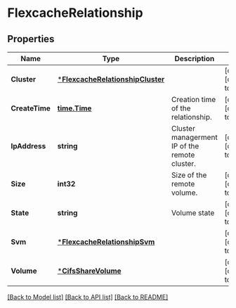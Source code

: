 # FlexcacheRelationship

## Properties
Name | Type | Description | Notes
------------ | ------------- | ------------- | -------------
**Cluster** | [***FlexcacheRelationshipCluster**](flexcache_relationship_cluster.md) |  | [optional] [default to null]
**CreateTime** | [**time.Time**](time.Time.md) | Creation time of the relationship. | [optional] [default to null]
**IpAddress** | **string** | Cluster managerment IP of the remote cluster. | [optional] [default to null]
**Size** | **int32** | Size of the remote volume. | [optional] [default to null]
**State** | **string** | Volume state | [optional] [default to null]
**Svm** | [***FlexcacheRelationshipSvm**](flexcache_relationship_svm.md) |  | [optional] [default to null]
**Volume** | [***CifsShareVolume**](cifs_share_volume.md) |  | [optional] [default to null]

[[Back to Model list]](../README.md#documentation-for-models) [[Back to API list]](../README.md#documentation-for-api-endpoints) [[Back to README]](../README.md)


